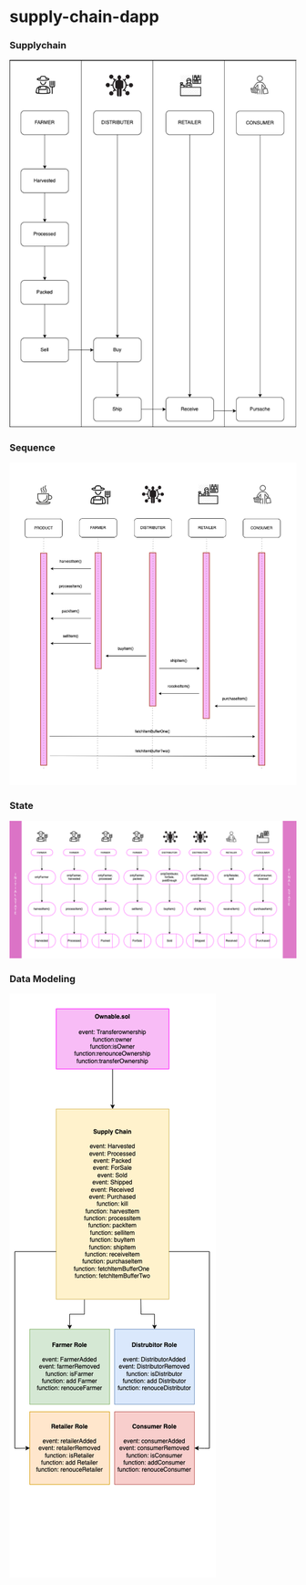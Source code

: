 # supply-chain-dapp

### Supplychain
![This is an image](./img/supplychain.png)

### Sequence
![This is an image](./img/sequence.png)

### State
![This is an image](./img/state.png)
 
### Data Modeling
![This is an image](./img/data.png)
 